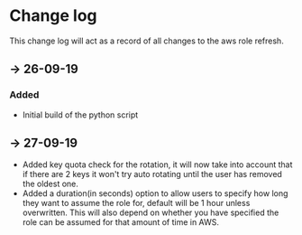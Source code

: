 # Change log
This change log will act as a record of all changes to the aws role refresh.

## -> 26-09-19
### Added
- Initial build of the python script

## -> 27-09-19
- Added key quota check for the rotation, it will now take into account that if there are 2 keys it won't try auto
 rotating until the user has removed the oldest one.
- Added a duration(in seconds) option to allow users to specify how long they want to assume the role for, default will
 be 1 hour
 unless overwritten. This will also depend on whether you have specified the role can be assumed for that amount of
  time in AWS.